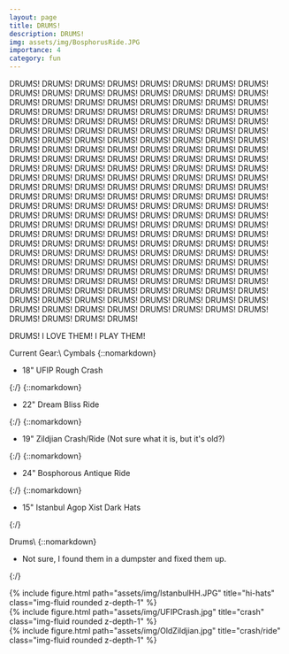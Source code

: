 ```yaml
---
layout: page
title: DRUMS!
description: DRUMS!
img: assets/img/BosphorusRide.JPG
importance: 4
category: fun
---
```


<!-- I have been playing drums since 2004. -->
DRUMS! DRUMS! DRUMS! DRUMS! DRUMS! DRUMS! DRUMS! DRUMS! DRUMS! DRUMS! DRUMS! DRUMS! DRUMS! DRUMS!
DRUMS! DRUMS! DRUMS! DRUMS! DRUMS! DRUMS! DRUMS! DRUMS! DRUMS! DRUMS! DRUMS! DRUMS! DRUMS! DRUMS!
DRUMS! DRUMS! DRUMS! DRUMS! DRUMS! DRUMS! DRUMS! DRUMS! DRUMS! DRUMS! DRUMS! DRUMS! DRUMS! DRUMS!
DRUMS! DRUMS! DRUMS! DRUMS! DRUMS! DRUMS! DRUMS! DRUMS! DRUMS! DRUMS! DRUMS! DRUMS! DRUMS! DRUMS!
DRUMS! DRUMS! DRUMS! DRUMS! DRUMS! DRUMS! DRUMS! DRUMS! DRUMS! DRUMS! DRUMS! DRUMS! DRUMS! DRUMS!
DRUMS! DRUMS! DRUMS! DRUMS! DRUMS! DRUMS! DRUMS! DRUMS! DRUMS! DRUMS! DRUMS! DRUMS! DRUMS! DRUMS!
DRUMS! DRUMS! DRUMS! DRUMS! DRUMS! DRUMS! DRUMS! DRUMS! DRUMS! DRUMS! DRUMS! DRUMS! DRUMS! DRUMS!
DRUMS! DRUMS! DRUMS! DRUMS! DRUMS! DRUMS! DRUMS! DRUMS! DRUMS! DRUMS! DRUMS! DRUMS! DRUMS! DRUMS!
DRUMS! DRUMS! DRUMS! DRUMS! DRUMS! DRUMS! DRUMS! DRUMS! DRUMS! DRUMS! DRUMS! DRUMS! DRUMS! DRUMS!
DRUMS! DRUMS! DRUMS! DRUMS! DRUMS! DRUMS! DRUMS! DRUMS! DRUMS! DRUMS! DRUMS! DRUMS! DRUMS! DRUMS!
DRUMS! DRUMS! DRUMS! DRUMS! DRUMS! DRUMS! DRUMS! DRUMS! DRUMS! DRUMS! DRUMS! DRUMS! DRUMS! DRUMS!
DRUMS! DRUMS! DRUMS! DRUMS! DRUMS! DRUMS! DRUMS! DRUMS! DRUMS! DRUMS! DRUMS! DRUMS! DRUMS! DRUMS!
DRUMS! DRUMS! DRUMS! DRUMS! DRUMS! DRUMS! DRUMS! DRUMS! DRUMS! DRUMS! DRUMS! DRUMS! DRUMS! DRUMS!
DRUMS! DRUMS! DRUMS! DRUMS! DRUMS! DRUMS! DRUMS! DRUMS! DRUMS! DRUMS! DRUMS! DRUMS! DRUMS! DRUMS!
DRUMS! DRUMS! DRUMS! DRUMS! DRUMS! DRUMS! DRUMS! DRUMS!

DRUMS! I LOVE THEM! I PLAY THEM!

Current Gear:\\
Cymbals
{::nomarkdown}<ul><li>18" UFIP Rough Crash</li></ul>{:/}
{::nomarkdown}<ul><li>22" Dream Bliss Ride</li></ul>{:/}
{::nomarkdown}<ul><li>19" Zildjian Crash/Ride (Not sure what it is, but it's old?)</li></ul>{:/}
{::nomarkdown}<ul><li>24" Bosphorous Antique Ride</li></ul>{:/}
{::nomarkdown}<ul><li>15" Istanbul Agop Xist Dark Hats </li></ul>{:/}

Drums\\
{::nomarkdown}<ul><li>Not sure, I found them in a dumpster and fixed them up. </li></ul>{:/}

<div class="row">
    <div class="col-sm-5 mt-3 mt-md-0">
        {% include figure.html path="assets/img/IstanbulHH.JPG" title="hi-hats" class="img-fluid rounded z-depth-1" %}
    </div>
    <div class="col-sm mt-3 mt-md-0">
        {% include figure.html path="assets/img/UFIPCrash.jpg" title="crash" class="img-fluid rounded z-depth-1" %}
    </div>
    <div class="col-sm mt-3 mt-md-0">
        {% include figure.html path="assets/img/OldZildjian.jpg" title="crash/ride" class="img-fluid rounded z-depth-1" %}
    </div>
</div>